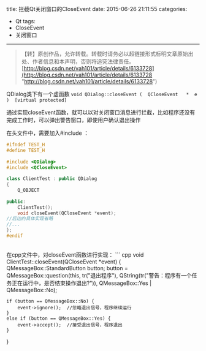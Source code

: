 title: 拦截Qt关闭窗口的CloseEvent
date: 2015-06-26 21:11:55
categories:
- Qt
tags:
- CloseEvent
- 关闭窗口
---
>【转】原创作品，允许转载。转载时请务必以超链接形式标明文章原始出处、作者信息和本声明，否则将追究法律责任。
>[http://blog.csdn.net/vah101/article/details/6133728](http://blog.csdn.net/vah101/article/details/6133728 "http://blog.csdn.net/vah101/article/details/6133728")

QDialog类下有一个虚函数
`void QDialog::closeEvent (  QCloseEvent   *  e   )  [virtual protected]`

通过实现closeEvent函数，就可以以对关闭窗口消息进行拦截，比如程序还没有完成工作时，可以弹出警告窗口，即使用户确认退出操作

在头文件中，需要加入#include <QCloseEvent>：
``` cpp
#ifndef TEST_H
#define TEST_H
 
#include <QDialog>
#include <QCloseEvent>
 
class ClientTest : public QDialog
{
    Q_OBJECT
 
public:
    ClientTest();
    void closeEvent(QCloseEvent *event);
//后边的具体实现省略
//...
};
#endif
```
<br>
在cpp文件中，对closeEvent函数进行实现：
``` cpp
void ClientTest::closeEvent(QCloseEvent *event)
{
    QMessageBox::StandardButton button;
    button = QMessageBox::question(this, tr("退出程序"),
        QString(tr("警告：程序有一个任务正在运行中，是否结束操作退出?")),
        QMessageBox::Yes | QMessageBox::No);
 
    if (button == QMessageBox::No) {
        event->ignore();  //忽略退出信号，程序继续运行
    }
    else if (button == QMessageBox::Yes) {
        event->accept();  //接受退出信号，程序退出
    }
}
```
